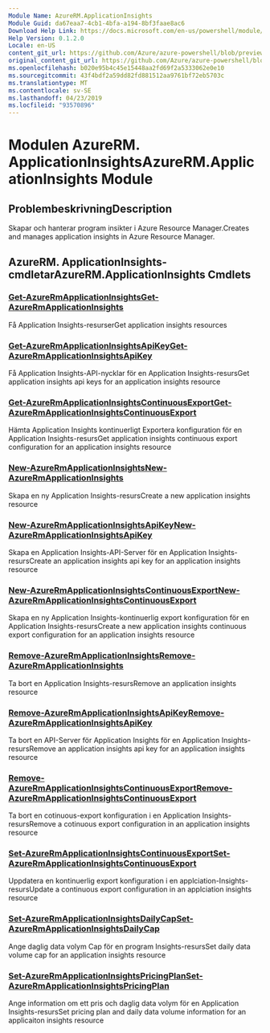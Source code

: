 ```yaml
---
Module Name: AzureRM.ApplicationInsights
Module Guid: da67eaa7-4cb1-4bfa-a194-8bf3faae8ac6
Download Help Link: https://docs.microsoft.com/en-us/powershell/module/azurerm.applicationinsights
Help Version: 0.1.2.0
Locale: en-US
content_git_url: https://github.com/Azure/azure-powershell/blob/preview/src/ResourceManager/ApplicationInsights/Commands.ApplicationInsights/help/AzureRM.ApplicationInsights.md
original_content_git_url: https://github.com/Azure/azure-powershell/blob/preview/src/ResourceManager/ApplicationInsights/Commands.ApplicationInsights/help/AzureRM.ApplicationInsights.md
ms.openlocfilehash: b020e95b4c45e15448aa2fd69f2a5333062e0e10
ms.sourcegitcommit: 43f4bdf2a59dd82fd881512aa9761bf72eb5703c
ms.translationtype: MT
ms.contentlocale: sv-SE
ms.lasthandoff: 04/23/2019
ms.locfileid: "93570896"
---
```

# <span data-ttu-id="2a26b-101">Modulen AzureRM. ApplicationInsights</span><span class="sxs-lookup"><span data-stu-id="2a26b-101">AzureRM.ApplicationInsights Module</span></span>
## <span data-ttu-id="2a26b-102">Problembeskrivning</span><span class="sxs-lookup"><span data-stu-id="2a26b-102">Description</span></span>
<span data-ttu-id="2a26b-103">Skapar och hanterar program insikter i Azure Resource Manager.</span><span class="sxs-lookup"><span data-stu-id="2a26b-103">Creates and manages application insights in Azure Resource Manager.</span></span>

## <span data-ttu-id="2a26b-104">AzureRM. ApplicationInsights-cmdletar</span><span class="sxs-lookup"><span data-stu-id="2a26b-104">AzureRM.ApplicationInsights Cmdlets</span></span>
### [<span data-ttu-id="2a26b-105">Get-AzureRmApplicationInsights</span><span class="sxs-lookup"><span data-stu-id="2a26b-105">Get-AzureRmApplicationInsights</span></span>](Get-AzureRmApplicationInsights.md)
<span data-ttu-id="2a26b-106">Få Application Insights-resurser</span><span class="sxs-lookup"><span data-stu-id="2a26b-106">Get application insights resources</span></span>

### [<span data-ttu-id="2a26b-107">Get-AzureRmApplicationInsightsApiKey</span><span class="sxs-lookup"><span data-stu-id="2a26b-107">Get-AzureRmApplicationInsightsApiKey</span></span>](Get-AzureRmApplicationInsightsApiKey.md)
<span data-ttu-id="2a26b-108">Få Application Insights-API-nycklar för en Application Insights-resurs</span><span class="sxs-lookup"><span data-stu-id="2a26b-108">Get application insights api keys for an application insights resource</span></span>

### [<span data-ttu-id="2a26b-109">Get-AzureRmApplicationInsightsContinuousExport</span><span class="sxs-lookup"><span data-stu-id="2a26b-109">Get-AzureRmApplicationInsightsContinuousExport</span></span>](Get-AzureRmApplicationInsightsContinuousExport.md)
<span data-ttu-id="2a26b-110">Hämta Application Insights kontinuerligt Exportera konfiguration för en Application Insights-resurs</span><span class="sxs-lookup"><span data-stu-id="2a26b-110">Get application insights continuous export configuration for an application insights resource</span></span>

### [<span data-ttu-id="2a26b-111">New-AzureRmApplicationInsights</span><span class="sxs-lookup"><span data-stu-id="2a26b-111">New-AzureRmApplicationInsights</span></span>](New-AzureRmApplicationInsights.md)
<span data-ttu-id="2a26b-112">Skapa en ny Application Insights-resurs</span><span class="sxs-lookup"><span data-stu-id="2a26b-112">Create a new application insights resource</span></span>

### [<span data-ttu-id="2a26b-113">New-AzureRmApplicationInsightsApiKey</span><span class="sxs-lookup"><span data-stu-id="2a26b-113">New-AzureRmApplicationInsightsApiKey</span></span>](New-AzureRmApplicationInsightsApiKey.md)
<span data-ttu-id="2a26b-114">Skapa en Application Insights-API-Server för en Application Insights-resurs</span><span class="sxs-lookup"><span data-stu-id="2a26b-114">Create an application insights api key for an application insights resource</span></span>

### [<span data-ttu-id="2a26b-115">New-AzureRmApplicationInsightsContinuousExport</span><span class="sxs-lookup"><span data-stu-id="2a26b-115">New-AzureRmApplicationInsightsContinuousExport</span></span>](New-AzureRmApplicationInsightsContinuousExport.md)
<span data-ttu-id="2a26b-116">Skapa en ny Application Insights-kontinuerlig export konfiguration för en Application Insights-resurs</span><span class="sxs-lookup"><span data-stu-id="2a26b-116">Create a new application insights continuous export configuration for an application insights resource</span></span>

### [<span data-ttu-id="2a26b-117">Remove-AzureRmApplicationInsights</span><span class="sxs-lookup"><span data-stu-id="2a26b-117">Remove-AzureRmApplicationInsights</span></span>](Remove-AzureRmApplicationInsights.md)
<span data-ttu-id="2a26b-118">Ta bort en Application Insights-resurs</span><span class="sxs-lookup"><span data-stu-id="2a26b-118">Remove an application insights resource</span></span>

### [<span data-ttu-id="2a26b-119">Remove-AzureRmApplicationInsightsApiKey</span><span class="sxs-lookup"><span data-stu-id="2a26b-119">Remove-AzureRmApplicationInsightsApiKey</span></span>](Remove-AzureRmApplicationInsightsApiKey.md)
<span data-ttu-id="2a26b-120">Ta bort en API-Server för Application Insights för en Application Insights-resurs</span><span class="sxs-lookup"><span data-stu-id="2a26b-120">Remove an application insights api key for an application insights resource</span></span>

### [<span data-ttu-id="2a26b-121">Remove-AzureRmApplicationInsightsContinuousExport</span><span class="sxs-lookup"><span data-stu-id="2a26b-121">Remove-AzureRmApplicationInsightsContinuousExport</span></span>](Remove-AzureRmApplicationInsightsContinuousExport.md)
<span data-ttu-id="2a26b-122">Ta bort en cotinuous-export konfiguration i en Application Insights-resurs</span><span class="sxs-lookup"><span data-stu-id="2a26b-122">Remove a cotinuous export configuration in an application insights resource</span></span>

### [<span data-ttu-id="2a26b-123">Set-AzureRmApplicationInsightsContinuousExport</span><span class="sxs-lookup"><span data-stu-id="2a26b-123">Set-AzureRmApplicationInsightsContinuousExport</span></span>](Set-AzureRmApplicationInsightsContinuousExport.md)
<span data-ttu-id="2a26b-124">Uppdatera en kontinuerlig export konfiguration i en applciation-Insights-resurs</span><span class="sxs-lookup"><span data-stu-id="2a26b-124">Update a continuous export configuration in an applciation insights resource</span></span>

### [<span data-ttu-id="2a26b-125">Set-AzureRmApplicationInsightsDailyCap</span><span class="sxs-lookup"><span data-stu-id="2a26b-125">Set-AzureRmApplicationInsightsDailyCap</span></span>](Set-AzureRmApplicationInsightsDailyCap.md)
<span data-ttu-id="2a26b-126">Ange daglig data volym Cap för en program Insights-resurs</span><span class="sxs-lookup"><span data-stu-id="2a26b-126">Set daily data volume cap for an application insights resource</span></span>

### [<span data-ttu-id="2a26b-127">Set-AzureRmApplicationInsightsPricingPlan</span><span class="sxs-lookup"><span data-stu-id="2a26b-127">Set-AzureRmApplicationInsightsPricingPlan</span></span>](Set-AzureRmApplicationInsightsPricingPlan.md)
<span data-ttu-id="2a26b-128">Ange information om ett pris och daglig data volym för en Application Insights-resurs</span><span class="sxs-lookup"><span data-stu-id="2a26b-128">Set pricing plan and daily data volume information for an applicaiton insights resource</span></span>

